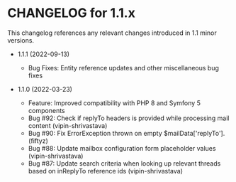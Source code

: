 CHANGELOG for 1.1.x
===================

This changelog references any relevant changes introduced in 1.1 minor versions.

* 1.1.1 (2022-09-13)
    * Bug Fixes: Entity reference updates and other miscellaneous bug fixes

* 1.1.0 (2022-03-23)
    * Feature: Improved compatibility with PHP 8 and Symfony 5 components
    * Bug #92: Check if replyTo headers is provided while processing mail content (vipin-shrivastava)
    * Bug #90: Fix ErrorException thrown on empty $mailData['replyTo']. (fiftyz)
    * Bug #88: Update mailbox configuration form placeholder values (vipin-shrivastava)
    * Bug #87: Update search criteria when looking up relevant threads based on inReplyTo reference ids (vipin-shrivastava)
